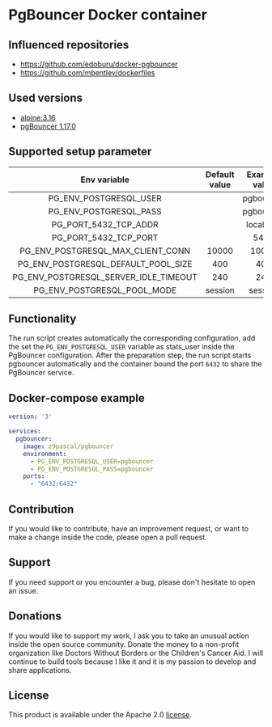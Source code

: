 # PgBouncer Docker container

## Influenced repositories
- https://github.com/edoburu/docker-pgbouncer
- https://github.com/mbentley/dockerfiles

## Used versions
- [alpine:3.16](https://hub.docker.com/_/alpine)
- [pgBouncer 1.17.0](https://github.com/pgbouncer/pgbouncer/releases/tag/pgbouncer_1_17_0)

## Supported setup parameter
| Env variable | Default value | Example value | Required |
|:------------:|:-------------:|:-------------:|:--------:|
| PG_ENV_POSTGRESQL_USER |  | pgbouncer | Yes |
| PG_ENV_POSTGRESQL_PASS |  | pgbouncer | Yes |
| PG_PORT_5432_TCP_ADDR |  | localhost  | No |
| PG_PORT_5432_TCP_PORT |  | 5432 | No |
| PG_ENV_POSTGRESQL_MAX_CLIENT_CONN | 10000 | 10000 | No |
| PG_ENV_POSTGRESQL_DEFAULT_POOL_SIZE | 400 | 400 | No |
| PG_ENV_POSTGRESQL_SERVER_IDLE_TIMEOUT | 240 | 240 | No |
| PG_ENV_POSTGRESQL_POOL_MODE | session | session | No |

## Functionality
The run script creates automatically the corresponding configuration, add the set the ```PG_ENV_POSTGRESQL_USER``` variable as stats_user inside the PgBouncer configuration. After the preparation step, the run script starts pgbouncer automatically and the container bound the port ```6432``` to share the PgBouncer service.


## Docker-compose example

```yaml
version: '3'

services:
  pgbouncer:
    image: z9pascal/pgbouncer
    environment:
      - PG_ENV_POSTGRESQL_USER=pgbouncer
      - PG_ENV_POSTGRESQL_PASS=pgbouncer
    ports:
      - "6432:6432"
```

## Contribution

If you would like to contribute, have an improvement request, or want to make a change inside the code, please open a pull request.

## Support

If you need support or you encounter a bug, please don't hesitate to open an issue.

## Donations

If you would like to support my work, I ask you to take an unusual action inside the open source community. Donate the money to a non-profit organization like Doctors Without Borders or the Children's Cancer Aid. I will continue to build tools because I like it and it is my passion to develop and share applications.

## License

This product is available under the Apache 2.0 [license](LICENSE).
